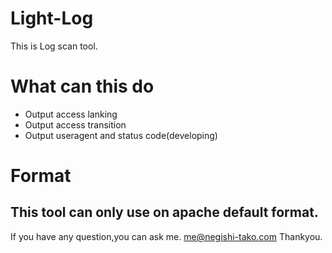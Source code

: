 # Light-Log

This is Log scan tool.

# What can this do
- Output access lanking
- Output access transition
- Output useragent and status code(developing)

# Format
## This tool can only use on apache default format.

If you have any question,you can ask me.
me@negishi-tako.com
Thankyou. 
